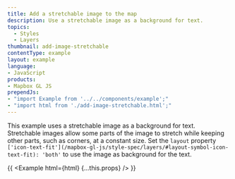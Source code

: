 ```yaml
---
title: Add a stretchable image to the map
description: Use a stretchable image as a background for text.
topics:
  - Styles
  - Layers
thumbnail: add-image-stretchable
contentType: example
layout: example
language:
- JavaScript
products:
- Mapbox GL JS
prependJs:
- "import Example from '../../components/example';"
- "import html from './add-image-stretchable.html';"
---
```


This example uses a stretchable image as a background for text. Stretchable images allow some parts of the image to stretch while keeping other parts, such as corners, at a constant size. Set the `layout` property `['icon-text-fit'](/mapbox-gl-js/style-spec/layers/#layout-symbol-icon-text-fit): 'both'` to use the image as background for the text.

{{ <Example html={html} {...this.props} /> }}
